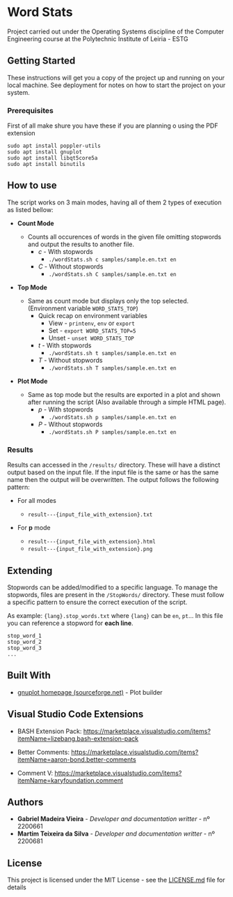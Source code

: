 
# Word Stats

Project carried out under the Operating Systems discipline of the Computer Engineering course at the Polytechnic Institute of Leiria - ESTG

## Getting Started

These instructions will get you a copy of the project up and running on your local machine.
See deployment for notes on how to start the project on your system.

### Prerequisites

First of all make shure you have these if you are planning o using the PDF extension

```
sudo apt install poppler-utils
sudo apt install gnuplot
sudo apt install libqt5core5a
sudo apt install binutils
```

## How to use

The script works on 3 main modes, having all of them 2 types of execution as listed bellow:

* **Count Mode** 
	* Counts all occurences of words in the given file omitting stopwords and output the results to another file.
		* *c* - With stopwords
			* `./wordStats.sh c samples/sample.en.txt en`
		* *C* - Without stopwords
			* `./wordStats.sh C samples/sample.en.txt en`

* **Top Mode**
	* Same as count mode but displays only the top selected. (Environment variable `WORD_STATS_TOP`)
		* Quick recap on environment variables
			* View - `printenv`, `env` or `export`
			* Set - `export WORD_STATS_TOP=5`
			* Unset - `unset WORD_STATS_TOP`
		* *t* - With stopwords
			* `./wordStats.sh t samples/sample.en.txt en`
		*  *T* - Without stopwords
			* `./wordStats.sh T samples/sample.en.txt en`
* **Plot Mode** 
	* Same as top mode but the results are exported in a plot and shown after running the script (Also available  through a simple HTML page).
		* *p* - With stopwords
			* `./wordStats.sh p samples/sample.en.txt en`
		*  *P* - Without stopwords
			* `./wordStats.sh P samples/sample.en.txt en`


### Results

Results can accessed in the `/results/` directory. 
These will have a distinct output based on the input file.
If the input file is the same or has the same name then the output will be overwritten.
The output follows the following pattern:

* For all modes
	* `result---{input_file_with_extension}.txt`
	
* For **p** mode
	* `result---{input_file_with_extension}.html`
	* `result---{input_file_with_extension}.png`

## Extending

Stopwords can be added/modified to a specific language.
To manage the stopwords, files are present in the `/StopWords/` directory. These must follow a specific pattern to ensure the correct execution of the script.

As example: `{lang}.stop_words.txt` where `{lang}` can be `en`, `pt`...
In this file you can reference a stopword for **each line**.
```
stop_word_1
stop_word_2
stop_word_3
...
```

## Built With

* [gnuplot homepage (sourceforge.net)](http://gnuplot.sourceforge.net/) - Plot builder

## Visual Studio Code Extensions

 * BASH Extension Pack: https://marketplace.visualstudio.com/items?itemName=lizebang.bash-extension-pack

 * Better Comments: https://marketplace.visualstudio.com/items?itemName=aaron-bond.better-comments

 * Comment V: https://marketplace.visualstudio.com/items?itemName=karyfoundation.comment

## Authors

* **Gabriel Madeira Vieira** - *Developer and documentation writter* - nº 2200661
* **Martim Teixeira da Silva** - *Developer and documentation writter* - nº 2200681

## License

This project is licensed under the MIT License - see the [LICENSE.md](LICENSE.md) file for details
